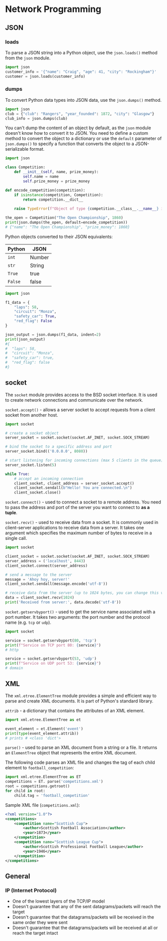 # Network Programming

## JSON
### loads
To parse a JSON string into a Python object, use the `json.loads()` method from the `json` module.
```python
import json
customer_info = '{"name": "Craig", "age": 41, "city": "Rockingham"}'
customer = json.loads(customer_info)
```
### dumps
To convert Python data types into JSON data, use the `json.dumps()` method.
```python
import json
club = {"club": "Rangers", "year_founded": 1872, "city": "Glasgow"}
club_info = json.dumps(club)
```
You can't dump the content of an object by default, as the `json` module doesn't know how to convert it to JSON. You need to define a custom method to convert the object to a dictionary or use the `default` parameter of `json.dumps()` to specify a function that converts the object to a JSON-serializable format.
```python
import json

class Competition:
    def __init__(self, name, prize_money):
        self.name = name
        self.prize_money = prize_money

def encode_competition(competition):
    if isinstance(competition, Competition):
        return competition.__dict__
    
    raise TypeError(f"Object of type {competition.__class__.__name__} is not JSON serializable")

the_open = Competition("The Open Championship", 1860)
print(json.dumps(the_open, default=encode_competition))
# {"name": "The Open Championship", "prize_money": 1860}
```    

Python objects converted to their JSON equivalents:

| Python  | JSON   | 
|---------|--------|
| `int`   | Number |
| `str`   | String |
| `True`  | true   |
| `False` | false  |

```python
import json

f1_data = {
    "laps": 58,                 
    "circuit": "Monza",         
    "safety_car": True,         
    "red_flag": False           
}

json_output = json.dumps(f1_data, indent=2)
print(json_output)
#{
#  "laps": 58,
#  "circuit": "Monza",
#  "safety_car": true,
#  "red_flag": false
#}
```

## socket
The `socket` module provides access to the BSD socket interface. It is used to create network connections and communicate over the network.

`socket.accept()` - allows a server socket to accept requests from a client socket from another host.
```python
import socket

# create a socket object
server_socket = socket.socket(socket.AF_INET, socket.SOCK_STREAM)

# bind the socket to a specific address and port
server_socket.bind(('0.0.0.0', 8080))

# start listening for incoming connections (max 5 clients in the queue)
server_socket.listen(5)

while True:
    # accept an incoming connection
    client_socket, client_address = server_socket.accept()    
    client_socket.sendall(b"Hello! You are connected.\n")
    client_socket.close()
```

`socket.connect()` - used to connect a socket to a remote address. You need to pass the address and port of the server you want to connect to **as a tuple**.

`socket.recv()` - used to receive data from a socket. It is commonly used in client-server applications to receive data from a server. It takes one argument which specifies the maximum number of bytes to receive in a single call.
```python
import socket

client_socket = socket.socket(socket.AF_INET, socket.SOCK_STREAM)
server_address = ('localhost', 8443)
client_socket.connect(server_address)

# send a message to the server
message = 'Ahoy hoy, server!'
client_socket.sendall(message.encode('utf-8'))

# receive data from the server (up to 1024 bytes, you can change this value to receive more bytes in a single call)
data = client_socket.recv(1024)
print('Received from server:', data.decode('utf-8'))
```
`socket.getservbyport()` - used to get the service name associated with a port number. It takes two arguments: the port number and the protocol name (e.g. `tcp` or `udp`).
```python
import socket

service = socket.getservbyport(80, 'tcp')
print(f"Service on TCP port 80: {service}")
# http

service = socket.getservbyport(53, 'udp')
print(f"Service on UDP port 53: {service}")
# domain
```
## XML
The `xml.etree.ElementTree` module provides a simple and efficient way to parse and create XML documents. It is part of Python's standard library.

`attrib` - a dictionary that contains the attributes of an XML element.

```python
import xml.etree.ElementTree as et

event_element = et.Element('event')
print(type(event_element.attrib))
# prints # <class 'dict'>
```
`parse()` - used to parse an XML document from a string or a file. It returns an `ElementTree` object that represents the entire XML document.

The following code parses an XML file and changes the tag of each child element to `football_competition`:
```python
import xml.etree.ElementTree as ET
competitions = ET. parse('competitions.xml')
root = competitions.getroot()
for child in root:
    child.tag = 'football_competition'
```
Sample XML file (`competitions.xml`):
```xml
<?xml version="1.0"?>
<competitions>
    <competition name="Scottish Cup">
        <author>Scottish Football Association</author>
        <year>1873</year>
    </competition>
    <competition name="Scottish League Cup">
        <author>Scottish Professional Football League</author>
        <year>1946</year>
    </competition>
</competitions>
```
## General

### IP (Internet Protocol)
- One of the lowest layers of the TCP/IP model
- Doesn't guarantee that any of the sent datagrams/packets will reach the target
- Doesn't guarantee that the datagrams/packets will be received in the same order they were sent
- Doesn't guarantee that the datagrams/packets will be received at all or reach the target intact